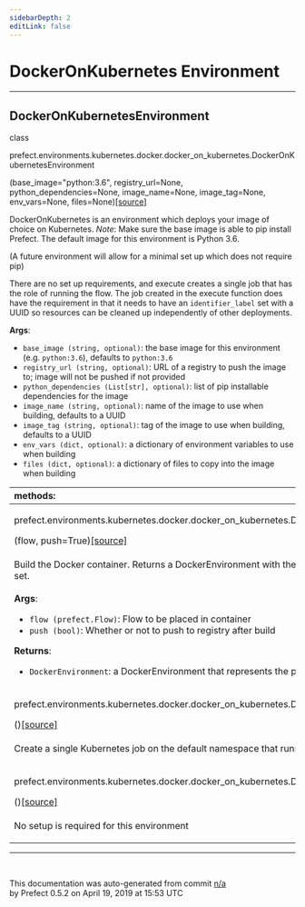 ```yaml
---
sidebarDepth: 2
editLink: false
---
```

# DockerOnKubernetes Environment
---
 ## DockerOnKubernetesEnvironment
 <div class='class-sig' id='prefect-environments-kubernetes-docker-docker-on-kubernetes-dockeronkubernetesenvironment'><p class="prefect-sig">class </p><p class="prefect-class">prefect.environments.kubernetes.docker.docker_on_kubernetes.DockerOnKubernetesEnvironment</p>(base_image="python:3.6", registry_url=None, python_dependencies=None, image_name=None, image_tag=None, env_vars=None, files=None)<span class="source"><a href="https://github.com/PrefectHQ/prefect/blob/master/src/prefect/environments/kubernetes/docker/docker_on_kubernetes.py#L13">[source]</a></span></div>

DockerOnKubernetes is an environment which deploys your image of choice on Kubernetes. *Note*: Make sure the base image is able to pip install Prefect. The default image for this environment is Python 3.6.

(A future environment will allow for a minimal set up which does not require pip)

There are no set up requirements, and execute creates a single job that has the role of running the flow. The job created in the execute function does have the requirement in that it needs to have an `identifier_label` set with a UUID so resources can be cleaned up independently of other deployments.

**Args**:     <ul class="args"><li class="args">`base_image (string, optional)`: the base image for this environment (e.g. `python:3.6`), defaults to `python:3.6`     </li><li class="args">`registry_url (string, optional)`: URL of a registry to push the image to; image will not be pushed if not provided     </li><li class="args">`python_dependencies (List[str], optional)`: list of pip installable dependencies for the image     </li><li class="args">`image_name (string, optional)`: name of the image to use when building, defaults to a UUID     </li><li class="args">`image_tag (string, optional)`: tag of the image to use when building, defaults to a UUID     </li><li class="args">`env_vars (dict, optional)`: a dictionary of environment variables to use when building     </li><li class="args">`files (dict, optional)`: a dictionary of files to copy into the image when building</li></ul>

|methods: &nbsp;&nbsp;&nbsp;&nbsp;&nbsp;&nbsp;&nbsp;&nbsp;&nbsp;&nbsp;&nbsp;&nbsp;&nbsp;&nbsp;&nbsp;&nbsp;&nbsp;&nbsp;&nbsp;&nbsp;&nbsp;&nbsp;&nbsp;&nbsp;&nbsp;&nbsp;&nbsp;&nbsp;&nbsp;&nbsp;&nbsp;&nbsp;&nbsp;&nbsp;&nbsp;&nbsp;&nbsp;&nbsp;&nbsp;&nbsp;&nbsp;&nbsp;&nbsp;&nbsp;&nbsp;&nbsp;&nbsp;&nbsp;&nbsp;&nbsp;&nbsp;&nbsp;&nbsp;&nbsp;&nbsp;&nbsp;&nbsp;&nbsp;&nbsp;&nbsp;&nbsp;&nbsp;&nbsp;&nbsp;&nbsp;&nbsp;&nbsp;&nbsp;&nbsp;&nbsp;&nbsp;&nbsp;&nbsp;&nbsp;&nbsp;&nbsp;&nbsp;&nbsp;&nbsp;&nbsp;&nbsp;&nbsp;&nbsp;&nbsp;&nbsp;&nbsp;&nbsp;&nbsp;&nbsp;&nbsp;&nbsp;&nbsp;&nbsp;&nbsp;&nbsp;&nbsp;&nbsp;&nbsp;&nbsp;&nbsp;&nbsp;&nbsp;&nbsp;&nbsp;&nbsp;&nbsp;&nbsp;&nbsp;&nbsp;&nbsp;&nbsp;&nbsp;&nbsp;&nbsp;&nbsp;&nbsp;&nbsp;&nbsp;&nbsp;&nbsp;&nbsp;&nbsp;&nbsp;&nbsp;&nbsp;&nbsp;&nbsp;&nbsp;&nbsp;&nbsp;&nbsp;&nbsp;&nbsp;&nbsp;&nbsp;&nbsp;&nbsp;&nbsp;&nbsp;&nbsp;&nbsp;&nbsp;&nbsp;&nbsp;&nbsp;&nbsp;&nbsp;&nbsp;&nbsp;&nbsp;|
|:----|
 | <div class='method-sig' id='prefect-environments-kubernetes-docker-docker-on-kubernetes-dockeronkubernetesenvironment-build'><p class="prefect-class">prefect.environments.kubernetes.docker.docker_on_kubernetes.DockerOnKubernetesEnvironment.build</p>(flow, push=True)<span class="source"><a href="https://github.com/PrefectHQ/prefect/blob/master/src/prefect/environments/kubernetes/docker/docker_on_kubernetes.py#L120">[source]</a></span></div>
<p class="methods">Build the Docker container. Returns a DockerEnvironment with the appropriate image_name and image_tag set.<br><br>**Args**:     <ul class="args"><li class="args">`flow (prefect.Flow)`: Flow to be placed in container     </li><li class="args">`push (bool)`: Whether or not to push to registry after build</li></ul>**Returns**:     <ul class="args"><li class="args">`DockerEnvironment`: a DockerEnvironment that represents the provided flow.</li></ul></p>|
 | <div class='method-sig' id='prefect-environments-kubernetes-docker-docker-on-kubernetes-dockeronkubernetesenvironment-execute'><p class="prefect-class">prefect.environments.kubernetes.docker.docker_on_kubernetes.DockerOnKubernetesEnvironment.execute</p>()<span class="source"><a href="https://github.com/PrefectHQ/prefect/blob/master/src/prefect/environments/kubernetes/docker/docker_on_kubernetes.py#L94">[source]</a></span></div>
<p class="methods">Create a single Kubernetes job on the default namespace that runs a flow</p>|
 | <div class='method-sig' id='prefect-environments-kubernetes-docker-docker-on-kubernetes-dockeronkubernetesenvironment-setup'><p class="prefect-class">prefect.environments.kubernetes.docker.docker_on_kubernetes.DockerOnKubernetesEnvironment.setup</p>()<span class="source"><a href="https://github.com/PrefectHQ/prefect/blob/master/src/prefect/environments/kubernetes/docker/docker_on_kubernetes.py#L114">[source]</a></span></div>
<p class="methods">No setup is required for this environment</p>|

---
<br>


<p class="auto-gen">This documentation was auto-generated from commit <a href='https://github.com/PrefectHQ/prefect/commit/n/a'>n/a</a> </br>by Prefect 0.5.2 on April 19, 2019 at 15:53 UTC</p>